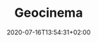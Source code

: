 ---
title: "Geocinema"
date: 2020-07-16T13:54:31+02:00
authors: ["Asia Bazdyrieva", "Solveig Suess"]
year: 2020
people: ["Alexey Orlov"]
aspect: "epistemic-traces"
link: "http://geocinema.network/"
medium: "project"
---